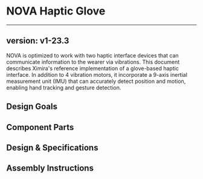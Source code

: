 # NOVA Haptic Glove

---
version: v1-23.3
---

NOVA is optimized to work with two haptic interface devices that can communicate information to the wearer via vibrations. This document describes Ximira's reference implementation of a glove-based haptic interface. In addition to 4 vibration motors, it incorporate a 9-axis inertial measurement unit (IMU) that can accurately detect position and motion, enabling hand tracking and gesture detection.

## Design Goals

## Component Parts

## Design & Specifications

## Assembly Instructions

